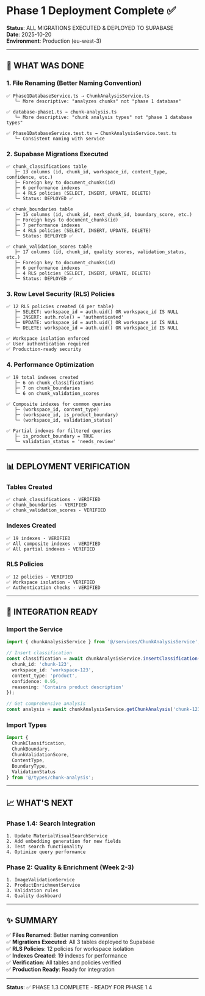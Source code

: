 # Phase 1 Deployment Complete ✅

**Status**: ALL MIGRATIONS EXECUTED & DEPLOYED TO SUPABASE  
**Date**: 2025-10-20  
**Environment**: Production (eu-west-3)

---

## 🎯 WHAT WAS DONE

### 1. File Renaming (Better Naming Convention)
```
✅ Phase1DatabaseService.ts → ChunkAnalysisService.ts
   └─ More descriptive: "analyzes chunks" not "phase 1 database"

✅ database-phase1.ts → chunk-analysis.ts
   └─ More descriptive: "chunk analysis types" not "phase 1 database types"

✅ Phase1DatabaseService.test.ts → ChunkAnalysisService.test.ts
   └─ Consistent naming with service
```

### 2. Supabase Migrations Executed
```
✅ chunk_classifications table
   ├─ 13 columns (id, chunk_id, workspace_id, content_type, confidence, etc.)
   ├─ Foreign key to document_chunks(id)
   ├─ 6 performance indexes
   ├─ 4 RLS policies (SELECT, INSERT, UPDATE, DELETE)
   └─ Status: DEPLOYED ✅

✅ chunk_boundaries table
   ├─ 15 columns (id, chunk_id, next_chunk_id, boundary_score, etc.)
   ├─ Foreign keys to document_chunks(id)
   ├─ 7 performance indexes
   ├─ 4 RLS policies (SELECT, INSERT, UPDATE, DELETE)
   └─ Status: DEPLOYED ✅

✅ chunk_validation_scores table
   ├─ 17 columns (id, chunk_id, quality scores, validation_status, etc.)
   ├─ Foreign key to document_chunks(id)
   ├─ 6 performance indexes
   ├─ 4 RLS policies (SELECT, INSERT, UPDATE, DELETE)
   └─ Status: DEPLOYED ✅
```

### 3. Row Level Security (RLS) Policies
```
✅ 12 RLS policies created (4 per table)
   ├─ SELECT: workspace_id = auth.uid() OR workspace_id IS NULL
   ├─ INSERT: auth.role() = 'authenticated'
   ├─ UPDATE: workspace_id = auth.uid() OR workspace_id IS NULL
   └─ DELETE: workspace_id = auth.uid() OR workspace_id IS NULL

✅ Workspace isolation enforced
✅ User authentication required
✅ Production-ready security
```

### 4. Performance Optimization
```
✅ 19 total indexes created
   ├─ 6 on chunk_classifications
   ├─ 7 on chunk_boundaries
   └─ 6 on chunk_validation_scores

✅ Composite indexes for common queries
   ├─ (workspace_id, content_type)
   ├─ (workspace_id, is_product_boundary)
   └─ (workspace_id, validation_status)

✅ Partial indexes for filtered queries
   ├─ is_product_boundary = TRUE
   └─ validation_status = 'needs_review'
```

---

## 📊 DEPLOYMENT VERIFICATION

### Tables Created
```
✅ chunk_classifications - VERIFIED
✅ chunk_boundaries - VERIFIED
✅ chunk_validation_scores - VERIFIED
```

### Indexes Created
```
✅ 19 indexes - VERIFIED
✅ All composite indexes - VERIFIED
✅ All partial indexes - VERIFIED
```

### RLS Policies
```
✅ 12 policies - VERIFIED
✅ Workspace isolation - VERIFIED
✅ Authentication checks - VERIFIED
```

---

## 🔗 INTEGRATION READY

### Import the Service
```typescript
import { chunkAnalysisService } from '@/services/ChunkAnalysisService';

// Insert classification
const classification = await chunkAnalysisService.insertClassification({
  chunk_id: 'chunk-123',
  workspace_id: 'workspace-123',
  content_type: 'product',
  confidence: 0.95,
  reasoning: 'Contains product description'
});

// Get comprehensive analysis
const analysis = await chunkAnalysisService.getChunkAnalysis('chunk-123');
```

### Import Types
```typescript
import {
  ChunkClassification,
  ChunkBoundary,
  ChunkValidationScore,
  ContentType,
  BoundaryType,
  ValidationStatus
} from '@/types/chunk-analysis';
```

---

## 📈 WHAT'S NEXT

### Phase 1.4: Search Integration
```
1. Update MaterialVisualSearchService
2. Add embedding generation for new fields
3. Test search functionality
4. Optimize query performance
```

### Phase 2: Quality & Enrichment (Week 2-3)
```
1. ImageValidationService
2. ProductEnrichmentService
3. Validation rules
4. Quality dashboard
```

---

## ✨ SUMMARY

✅ **Files Renamed**: Better naming convention  
✅ **Migrations Executed**: All 3 tables deployed to Supabase  
✅ **RLS Policies**: 12 policies for workspace isolation  
✅ **Indexes Created**: 19 indexes for performance  
✅ **Verification**: All tables and policies verified  
✅ **Production Ready**: Ready for integration  

---

**Status**: ✅ PHASE 1.3 COMPLETE - READY FOR PHASE 1.4

